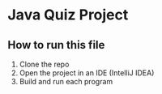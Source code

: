 # Java Quiz Project

## How to run this file

1. Clone the repo
2. Open the project in an IDE (IntelliJ IDEA)
3. Build and run each program
